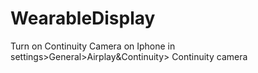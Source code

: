 # WearableDisplay

Turn on Continuity Camera on Iphone in settings>General>Airplay&Continuity> Continuity camera
